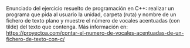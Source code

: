 Enunciado del ejercicio resuelto de programación en C++: realizar un programa que pida al usuario la unidad, carpeta (ruta) y nombre de un fichero de texto plano y muestre el número de vocales acentuadas (con tilde) del texto que contenga. Más información en: https://proyectoa.com/contar-el-numero-de-vocales-acentuadas-de-un-fichero-de-texto-con-c/
